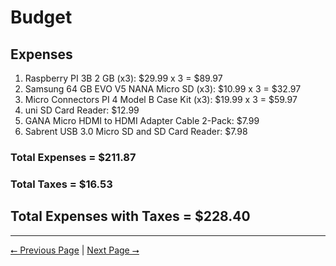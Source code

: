 # Budget

## Expenses
1. Raspberry PI 3B 2 GB (x3): $29.99 x 3 = $89.97
2. Samsung 64 GB EVO V5 NANA Micro SD (x3): $10.99 x 3 = $32.97
3. Micro Connectors PI 4 Model B Case Kit (x3): $19.99 x 3 =  $59.97
4. uni SD Card Reader: $12.99
5. GANA Micro HDMI to HDMI Adapter Cable 2-Pack: $7.99
6. Sabrent USB 3.0 Micro SD and SD Card Reader: $7.98

### Total Expenses = $211.87
### Total Taxes = $16.53

## Total Expenses with Taxes = $228.40

---

[⭠ Previous Page](08-professional-biographies.md) | [Next Page ⭢](10-appendix.md)
